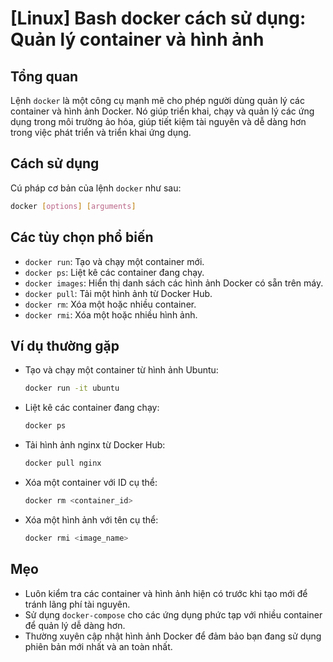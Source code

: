 # [Linux] Bash docker cách sử dụng: Quản lý container và hình ảnh

## Tổng quan
Lệnh `docker` là một công cụ mạnh mẽ cho phép người dùng quản lý các container và hình ảnh Docker. Nó giúp triển khai, chạy và quản lý các ứng dụng trong môi trường ảo hóa, giúp tiết kiệm tài nguyên và dễ dàng hơn trong việc phát triển và triển khai ứng dụng.

## Cách sử dụng
Cú pháp cơ bản của lệnh `docker` như sau:
```bash
docker [options] [arguments]
```

## Các tùy chọn phổ biến
- `docker run`: Tạo và chạy một container mới.
- `docker ps`: Liệt kê các container đang chạy.
- `docker images`: Hiển thị danh sách các hình ảnh Docker có sẵn trên máy.
- `docker pull`: Tải một hình ảnh từ Docker Hub.
- `docker rm`: Xóa một hoặc nhiều container.
- `docker rmi`: Xóa một hoặc nhiều hình ảnh.

## Ví dụ thường gặp
- Tạo và chạy một container từ hình ảnh Ubuntu:
  ```bash
  docker run -it ubuntu
  ```
  
- Liệt kê các container đang chạy:
  ```bash
  docker ps
  ```
  
- Tải hình ảnh nginx từ Docker Hub:
  ```bash
  docker pull nginx
  ```
  
- Xóa một container với ID cụ thể:
  ```bash
  docker rm <container_id>
  ```
  
- Xóa một hình ảnh với tên cụ thể:
  ```bash
  docker rmi <image_name>
  ```

## Mẹo
- Luôn kiểm tra các container và hình ảnh hiện có trước khi tạo mới để tránh lãng phí tài nguyên.
- Sử dụng `docker-compose` cho các ứng dụng phức tạp với nhiều container để quản lý dễ dàng hơn.
- Thường xuyên cập nhật hình ảnh Docker để đảm bảo bạn đang sử dụng phiên bản mới nhất và an toàn nhất.